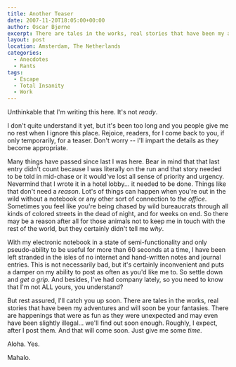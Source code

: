 ```yaml
---
title: Another Teaser
date: 2007-11-20T18:05:00+00:00
author: Oscar Bjørne
excerpt: There are tales in the works, real stories that have been my adventures and will soon be your fantasies.
layout: post
location: Amsterdam, The Netherlands
categories:
  - Anecdotes
  - Rants
tags:
  - Escape
  - Total Insanity
  - Work
---
```

Unthinkable that I'm writing this here. It's not _ready_.

I don't quite understand it yet, but it's been too long and you people give me no rest when I ignore this place. Rejoice, readers, for I come back to you, if only temporarily, for a teaser. Don't worry -- I'll impart the details as they become appropriate.

Many things have passed since last I was here. Bear in mind that that last entry didn't count because I was literally on the run and that story needed to be told in mid-chase or it would've lost all sense of priority and urgency. Nevermind that I wrote it in a hotel lobby... it needed to be done. Things like that don't need a _reason_. Lot's of things can happen when you're out in the wild without a notebook or any other sort of connection to _the office_. Sometimes you feel like you're being chased by wild bureaucrats through all kinds of colored streets in the dead of night, and for weeks on end. So there may be a reason after all for those animals not to keep me in touch with the rest of the world, but they certainly didn't tell me _why_.

With my electronic notebook in a state of semi-functionality and only pseudo-ability to be useful for more than 60 seconds at a time, I have been left stranded in the isles of no internet and hand-written notes and journal entries. This is not necessarily bad, but it's certainly inconvenient and puts a damper on my ability to post as often as you'd like me to. So settle down and _get a grip_. And besides, I've had company lately, so you need to know that I'm not ALL yours, you understand?

But rest assured, I'll catch you up soon. There are tales in the works, real stories that have been my adventures and will soon be your fantasies. There are happenings that were as fun as they were unexpected and may even have been slightly illegal... we'll find out soon enough. Roughly, I expect, after I post them. And that will come soon. Just give me some _time_.

Aloha. Yes.

Mahalo.